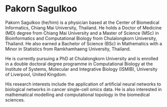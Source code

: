 # Pakorn Sagulkoo

<!--
**AugustusKH/AugustusKH** is a ✨ _special_ ✨ repository because its `README.md` (this file) appears on your GitHub profile.

Here are some ideas to get you started:

- 🔭 I’m currently working on ...
- 🌱 I’m currently learning ...
- 👯 I’m looking to collaborate on ...
- 🤔 I’m looking for help with ...
- 💬 Ask me about ...
- 📫 How to reach me: ...
- 😄 Pronouns: ...
- ⚡ Fun fact: ...
-->

Pakorn Sagulkoo (he/him) is a physician based at the Center of Biomedical Informatics, Chiang Mai University, Thailand. He holds a Doctor of Medicine (MD) degree from Chiang Mai University and a Master of Science (MSc) in Bioinformatics and Computational Biology from Chulalongkorn University, Thailand. He also earned a Bachelor of Science (BSc) in Mathematics with a Minor in Statistics from Ramkhamhaeng University, Thailand.

He is currently pursuing a PhD at Chulalongkorn University and is enrolled in a double doctoral degree programme in Computational Biology at the Institute of Systems, Molecular and Integrative Biology (ISMIB), University of Liverpool, United Kingdom.

His research interests include the application of artificial neural networks to biological networks in cancer single-cell omics data. He is also interested in mathematical modelling and computational topology in the biomedical sciences.


